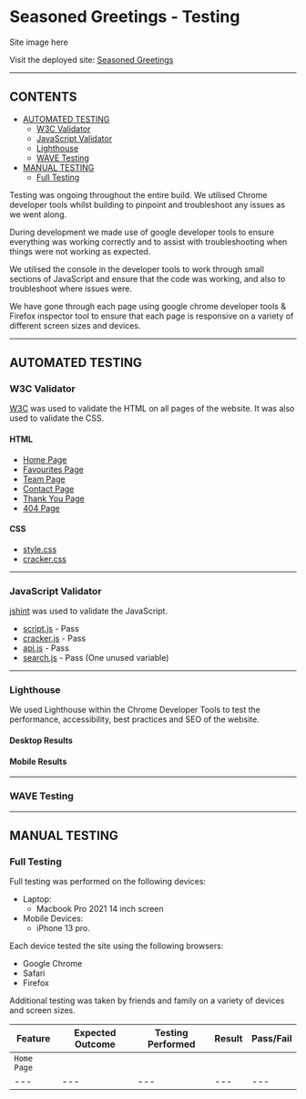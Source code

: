 # Seasoned Greetings -  Testing

Site image here 

Visit the deployed site: [Seasoned Greetings](https://mbutler1991.github.io/seasonedgreetings/)

- - -

## CONTENTS

* [AUTOMATED TESTING](#automated-testing)
  * [W3C Validator](#w3c-validator)
  * [JavaScript Validator](#javascript-validator)
  * [Lighthouse](#lighthouse)
  * [WAVE Testing](#wave-testing)
* [MANUAL TESTING](#manual-testing)
  * [Full Testing](#full-testing)

Testing was ongoing throughout the entire build. We utilised Chrome developer tools whilst building to pinpoint and troubleshoot any issues as we went along.

During development we made use of google developer tools to ensure everything was working correctly and to assist with troubleshooting when things were not working as expected.

We utilised the console in the developer tools to work through small sections of JavaScript and ensure that the code was working, and also to troubleshoot where issues were.

We have gone through each page using google chrome developer tools & Firefox inspector tool to ensure that each page is responsive on a variety of different screen sizes and devices.

- - -

## AUTOMATED TESTING

### W3C Validator

[W3C](https://validator.w3.org/) was used to validate the HTML on all pages of the website. It was also used to validate the CSS.

#### HTML

* [Home Page]()
* [Favourites Page]()
* [Team Page]()
* [Contact Page]()
* [Thank You Page]()
* [404 Page]()

#### CSS

* [style.css]()
* [cracker.css]()

- - -

### JavaScript Validator

[jshint](https://jshint.com/) was used to validate the JavaScript.

* [script.js](documentation/testing/script-validation.png) - Pass
* [cracker.js](documentation/testing/cracker-validation.png) - Pass
* [api.js](documentation/testing/api-validation.png) - Pass
* [search.js](documentation/testing/search-validation.png) - Pass (One unused variable)

- - -

### Lighthouse

We used Lighthouse within the Chrome Developer Tools to test the performance, accessibility, best practices and SEO of the website.

#### Desktop Results


#### Mobile Results

- - -

### WAVE Testing

- - -

## MANUAL TESTING

### Full Testing

Full testing was performed on the following devices:

* Laptop:
  * Macbook Pro 2021 14 inch screen
* Mobile Devices:
  * iPhone 13 pro.

Each device tested the site using the following browsers:

* Google Chrome
* Safari
* Firefox

Additional testing was taken by friends and family on a variety of devices and screen sizes. 

| Feature | Expected Outcome | Testing Performed | Result | Pass/Fail |
| --- | --- | --- | --- | --- |
| `Home Page` |
| --- | --- | --- | --- | --- |